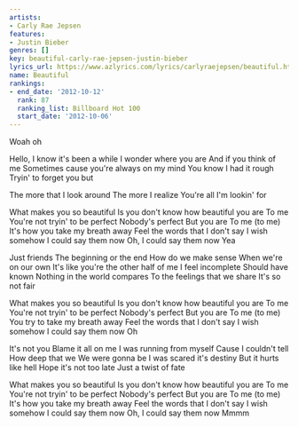 ```yaml
---
artists:
- Carly Rae Jepsen
features:
- Justin Bieber
genres: []
key: beautiful-carly-rae-jepsen-justin-bieber
lyrics_url: https://www.azlyrics.com/lyrics/carlyraejepsen/beautiful.html
name: Beautiful
rankings:
- end_date: '2012-10-12'
  rank: 87
  ranking_list: Billboard Hot 100
  start_date: '2012-10-06'
---
```


Woah oh

Hello, I know it's been a while
I wonder where you are
And if you think of me
Sometimes cause you're always on my mind
You know I had it rough
Tryin' to forget you but

The more that I look around
The more I realize
You're all I'm lookin' for

What makes you so beautiful
Is you don't know how beautiful you are
To me
You're not tryin' to be perfect
Nobody's perfect
But you are
To me (to me)
It's how you take my breath away
Feel the words that I don't say
I wish somehow
I could say them now
Oh, I could say them now
Yea

Just friends
The beginning or the end
How do we make sense
When we're on our own
It's like you're the other half of me
I feel incomplete
Should have known
Nothing in the world compares
To the feelings that we share
It's so not fair

What makes you so beautiful
Is you don't know how beautiful you are
To me
You're not tryin' to be perfect
Nobody's perfect
But you are
To me (to me)
You try to take my breath away
Feel the words that I don't say
I wish somehow
I could say them now
Oh

It's not you
Blame it all on me
I was running from myself
Cause I couldn't tell
How deep that we
We were gonna be
I was scared it's destiny
But it hurts like hell
Hope it's not too late
Just a twist of fate

What makes you so beautiful
Is you don't know how beautiful you are
To me
You're not tryin' to be perfect
Nobody's perfect
But you are
To me (to me)
It's how you take my breath away
Feel the words that I don't say
I wish somehow
I could say them now
Oh, I could say them now
Mmmm



